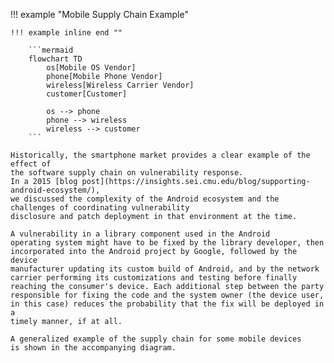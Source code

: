 !!! example "Mobile Supply Chain Example"

    !!! example inline end ""

        ```mermaid
        flowchart TD
            os[Mobile OS Vendor]
            phone[Mobile Phone Vendor]
            wireless[Wireless Carrier Vendor]
            customer[Customer]
            
            os --> phone
            phone --> wireless
            wireless --> customer
        ```

    Historically, the smartphone market provides a clear example of the effect of 
    the software supply chain on vulnerability response. 
    In a 2015 [blog post](https://insights.sei.cmu.edu/blog/supporting-android-ecosystem/),
    we discussed the complexity of the Android ecosystem and the challenges of coordinating vulnerability
    disclosure and patch deployment in that environment at the time.

    A vulnerability in a library component used in the Android
    operating system might have to be fixed by the library developer, then
    incorporated into the Android project by Google, followed by the device
    manufacturer updating its custom build of Android, and by the network
    carrier performing its customizations and testing before finally
    reaching the consumer's device. Each additional step between the party
    responsible for fixing the code and the system owner (the device user,
    in this case) reduces the probability that the fix will be deployed in a
    timely manner, if at all.

    A generalized example of the supply chain for some mobile devices
    is shown in the accompanying diagram.
